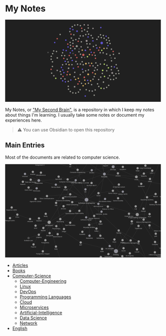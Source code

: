 # My Notes

![Untitled](./notes/all.png)

My Notes, or ["My Second Brain"](https://aminmag.ir/blog/my-second-brain/), is a repository in which I keep my notes about things I'm learning. I usually take some notes or document my experiences here.

> ⚠️ You can use Obsidian to open this repository
> 

## Main Entries

Most of the documents are related to computer science.

![Untitled](./notes/SE.png)

- [Articles](Articles.md)
- [Books](Books.md)
- [Computer-Science](Computer-Science.md)
	- [Computer-Engineering](Computer-Engineering.md)
	- [Linux](Linux.md)
	- [DevOps](DevOps.md)
	- [Programming Languages](ProgrammingLanguages.md)
	- [Cloud](Cloud.md)
	- [Microservices](Microservices.md)
	- [Artificial-Intelligence](Artificial-Intelligence.md)
	- [Data Science](Data-Science.md)
	- [Network](Network.md)
- [English](English.md)